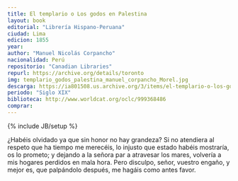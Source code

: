 ```yaml
---
title: El templario o Los godos en Palestina
layout: book
editorial: "Librería Hispano-Peruana"
ciudad: Lima
edicion: 1855
year: 
author: "Manuel Nicolás Corpancho"
nacionalidad: Perú
repositorio: "Canadian Libraries"
repurl: https://archive.org/details/toronto
img: templario_godos_palestina_manuel_corpancho_Morel.jpg
descarga: https://ia801508.us.archive.org/3/items/el-templario-o-los-godos-en-palestina-manuel-nicolas-corpancho/El%20templario%20o%20Los%20godos%20en%20Palestina%20-%20Manuel%20Nicol%C3%A1s%20Corpancho.pdf
periodo: "Siglo XIX"
biblioteca: http://www.worldcat.org/oclc/999368486
comprar: 
---
```

{% include JB/setup %}

¿Habéis olvidado ya que sin honor no hay grandeza?
Si no atendiera al respeto que ha tiempo me merecéis, lo injusto que estado habéis mostraría, os lo prometo; y dejando a la señora par a atravesar los mares, volvería a mis hogares perdidos en mala hora. Pero disculpo, señor, vuestro engaño, y mejor es, que palpándolo después, me hagáis como antes favor.
